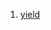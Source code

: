 1. [yield](https://kotlin.github.io/kotlinx.coroutines/kotlinx-coroutines-core/kotlinx.coroutines/yield.html)
